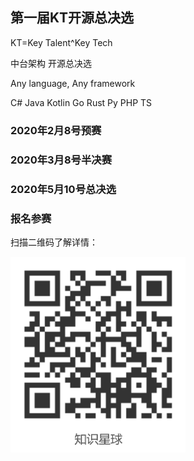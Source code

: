 ## 第一届KT开源总决选

KT=Key Talent^Key Tech

中台架构 开源总决选

Any language, Any framework

C# Java Kotlin Go Rust Py PHP TS

### 2020年2月8号预赛
### 2020年3月8号半决赛
### 2020年5月10号总决选

### 报名参赛

扫描二维码了解详情：

<img src=https://raw.githubusercontent.com/ktcto/kt/master/zhishixingqiu.png width=280 />

